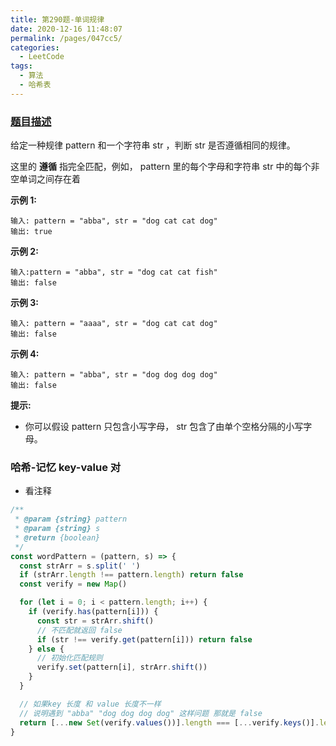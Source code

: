 ```yaml
---
title: 第290题-单词规律
date: 2020-12-16 11:48:07
permalink: /pages/047cc5/
categories:
  - LeetCode
tags:
  - 算法
  - 哈希表
---
```


### [题目描述](https://leetcode-cn.com/problems/word-pattern/)

给定一种规律 <span class="span-shadow">pattern</span> 和一个字符串 str ，判断 <span class="span-shadow">str</span> 是否遵循相同的规律。

这里的 **遵循** 指完全匹配，例如， <span class="span-shadow">pattern</span> 里的每个字母和字符串 <span class="span-shadow">str</span> 中的每个非空单词之间存在着

<!-- more -->

**示例 1:**

```
输入: pattern = "abba", str = "dog cat cat dog"
输出: true
```

**示例 2:**

```
输入:pattern = "abba", str = "dog cat cat fish"
输出: false
```

**示例 3:**

```
输入: pattern = "aaaa", str = "dog cat cat dog"
输出: false
```

**示例 4:**

```
输入: pattern = "abba", str = "dog dog dog dog"
输出: false
```

**提示:**

- 你可以假设 <span class="span-shadow">pattern</span> 只包含小写字母， <span class="span-shadow">str</span> 包含了由单个空格分隔的小写字母。

### 哈希-记忆 key-value 对

- 看注释

```JavaScript
/**
 * @param {string} pattern
 * @param {string} s
 * @return {boolean}
 */
const wordPattern = (pattern, s) => {
  const strArr = s.split(' ')
  if (strArr.length !== pattern.length) return false
  const verify = new Map()

  for (let i = 0; i < pattern.length; i++) {
    if (verify.has(pattern[i])) {
      const str = strArr.shift()
      // 不匹配就返回 false
      if (str !== verify.get(pattern[i])) return false
    } else {
      // 初始化匹配规则
      verify.set(pattern[i], strArr.shift())
    }
  }

  // 如果key 长度 和 value 长度不一样
  // 说明遇到 "abba" "dog dog dog dog" 这样问题 那就是 false
  return [...new Set(verify.values())].length === [...verify.keys()].length
}
```
